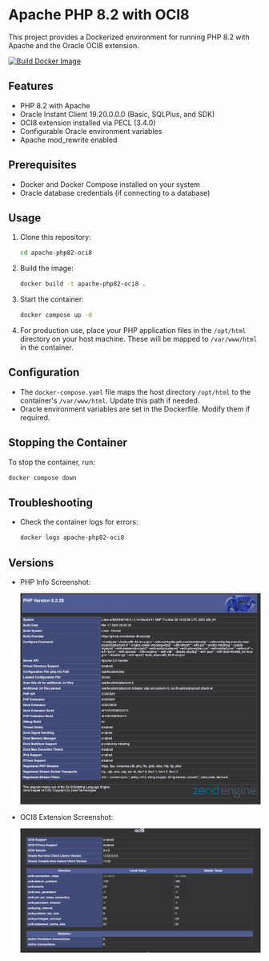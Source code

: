 # Apache PHP 8.2 with OCI8

This project provides a Dockerized environment for running PHP 8.2 with Apache and the Oracle OCI8 extension.

[![Build Docker Image](https://github.com/wrenchpilot/apache-php82-oci8/actions/workflows/docker-image.yml/badge.svg)](https://github.com/wrenchpilot/apache-php82-oci8/actions/workflows/docker-image.yml)

## Features

- PHP 8.2 with Apache
- Oracle Instant Client 19.20.0.0.0 (Basic, SQLPlus, and SDK)
- OCI8 extension installed via PECL (3.4.0)
- Configurable Oracle environment variables
- Apache mod_rewrite enabled

## Prerequisites

- Docker and Docker Compose installed on your system
- Oracle database credentials (if connecting to a database)

## Usage

1. Clone this repository:

   ```bash
   cd apache-php82-oci8
   ```

2. Build the image:

   ```bash
   docker build -t apache-php82-oci8 .
   ```

3. Start the container:

   ```bash
   docker compose up -d
   ```

4. For production use, place your PHP application files in the `/opt/html` directory on your host machine. These will be mapped to `/var/www/html` in the container.

## Configuration

- The `docker-compose.yaml` file maps the host directory `/opt/html` to the container's `/var/www/html`. Update this path if needed.
- Oracle environment variables are set in the Dockerfile. Modify them if required.

## Stopping the Container

To stop the container, run:

```bash
docker compose down
```

## Troubleshooting

- Check the container logs for errors:

  ```bash
  docker logs apache-php82-oci8
  ```

## Versions

- PHP Info Screenshot:

  ![PHP Info](screenshots/01-php.png)

- OCI8 Extension Screenshot:

  ![OCI8 Extension](screenshots/02-oci.png)
